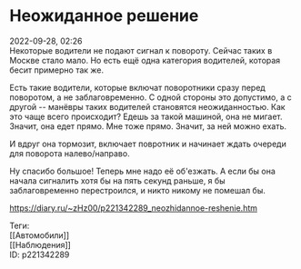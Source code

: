 Неожиданное решение
====================

   
 2022-09-28, 02:26   
  Некоторые водители не подают сигнал к повороту. Сейчас таких в Москве стало мало. Но есть ещё одна категория водителей, которая бесит примерно так же.   
   
 Есть такие водители, которые включат поворотники сразу перед поворотом, а не заблаговременно. С одной стороны это допустимо, а с другой -- манёвры таких водителей становятся неожиданностью. Как это чаще всего происходит? Едешь за такой машиной, она не мигает. Значит, она едет прямо. Мне тоже прямо. Значит, за ней можно ехать.   
   
 И вдруг она тормозит, включает повротник и начинает ждать очереди для поворота налево/направо.   
   
 Ну спасибо большое! Теперь мне надо её об'езжать. А если бы она начала сигналить хотя бы на пять секунд раньше, я бы заблаговременно перестроился, и никто никому не помешал бы.   
    
 <https://diary.ru/~zHz00/p221342289_neozhidannoe-reshenie.htm>   
   
 Теги:   
 [[Автомобили]]   
 [[Наблюдения]]   
 ID: p221342289